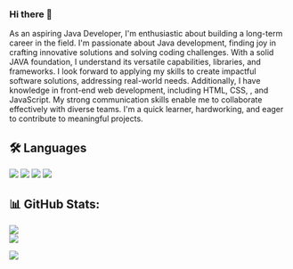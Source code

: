 ### Hi there 👋

As an aspiring Java Developer, I'm enthusiastic about building a long-term career in the field. I'm passionate about Java development, finding joy in crafting innovative solutions and solving coding challenges. With a solid JAVA foundation, I understand its versatile capabilities, libraries, and frameworks. I look forward to applying my skills to create impactful software solutions, addressing real-world needs. Additionally, I have knowledge in front-end web development, including HTML, CSS, , and JavaScript. My strong communication skills enable me to collaborate effectively with diverse teams. I'm a quick learner, hardworking, and eager to contribute to meaningful projects.

## 🛠 Languages 
![](https://img.shields.io/badge/Code-Python-informational?style=flat&color=informational&logo=python)
![](https://img.shields.io/badge/Code-C-informational?style=flat&color=informational&logo=c)
![](https://img.shields.io/badge/Code-Java-informational?style=flat&color=informational&logo=java)
![](https://img.shields.io/badge/Code-MongoDB-informational?style=flat&color=informational&logo=mongodb)

## 📊 GitHub Stats:
![](https://github-readme-stats.vercel.app/api?username=Z0RRR0&theme=dark&hide_border=false&include_all_commits=false&count_private=false)<br/>
![](https://github-readme-stats.vercel.app/api/top-langs/?username=Z0RRR0&theme=dark&hide_border=false&include_all_commits=false&count_private=false&layout=compact)

[![](https://visitcount.itsvg.in/api?id=Z0RRR0&icon=0&color=0)](https://visitcount.itsvg.in)

